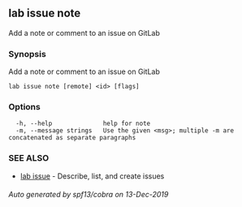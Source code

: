 ## lab issue note

Add a note or comment to an issue on GitLab

### Synopsis

Add a note or comment to an issue on GitLab

```
lab issue note [remote] <id> [flags]
```

### Options

```
  -h, --help              help for note
  -m, --message strings   Use the given <msg>; multiple -m are concatenated as separate paragraphs
```

### SEE ALSO

* [lab issue](lab_issue.md)	 - Describe, list, and create issues

###### Auto generated by spf13/cobra on 13-Dec-2019
